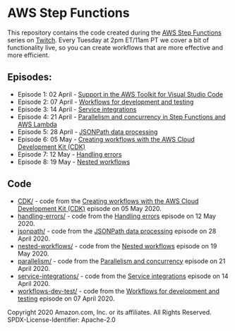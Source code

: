 # AWS Step Functions

This repository contains the code created during the [AWS Step Functions][step-functions] series on [Twitch][twitch]. Every Tuesday at 2pm ET/11am PT we cover a bit of functionality live, so you can create workflows that are more effective and more efficient.

## Episodes:

* Episode 1: 02 April - [Support in the AWS Toolkit for Visual Studio Code][toolkit-support]
* Episode 2: 07 April - [Workflows for development and testing][workflows]
* Episode 3: 14 April - [Service integrations][service-integrations]
* Episode 4: 21 April - [Parallelism and concurrency in Step Functions and AWS Lambda][parallelism-concurrency]
* Episode 5: 28 April - [JSONPath data processing][jsonpath]
* Episode 6: 05 May - [Creating workflows with the AWS Cloud Development Kit (CDK)][cdk]
* Episode 7: 12 May - [Handling errors][handling-errors]
* Episode 8: 19 May - [Nested workflows][nested-workflows]

## Code

* [CDK/](CDK) - code from the [Creating workflows with the AWS Cloud Development Kit (CDK)][cdk] episode on 05 May 2020.
* [handling-errors/](handling-errors) - code from the [Handling errors][handling-errors] episode on 12 May 2020.
* [jsonpath/](jsonpath) - code from the [JSONPath data processing][jsonpath] episode on 28 April 2020.
* [nested-workflows/](nested-workflows) - code from the [Nested workflows][nested-workflows] episode on 19 May 2020.
* [parallelism/](parallelism) - code from the [Parallelism and concurrency][parallelism-concurrency] episode on 21 April 2020.
* [service-integrations/](service-integrations) - code from the [Service integrations][service-integrations] episode on 14 April 2020.
* [workflows-dev-test/](workflows-dev-test) - code from the [Workflows for development and testing][workflows] episode on 07 April 2020.

Copyright 2020 Amazon.com, Inc. or its affiliates. All Rights Reserved.
SPDX-License-Identifier: Apache-2.0

[iam]: https://aws.amazon.com/iam/
[step-functions]: https://aws.amazon.com/step-functions/
[twitch]: https://twitch.tv/aws/

[cdk]: https://youtu.be/T9iehMn5xHw
[handling-errors]: https://youtu.be/PyClhjMVGY8
[jsonpath]: https://youtu.be/QpZ6IdKvOdw
[nested-workflows]: https://youtu.be/FmLdqQMQHFs
[parallelism-concurrency]: https://youtu.be/At5mw8T2riY
[service-integrations]: https://youtu.be/01IL3_pG3KQ
[toolkit-support]: https://youtu.be/1RJtCKpdELQ
[workflows]: https://youtu.be/X79vSGi3qGU
